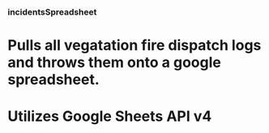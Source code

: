 ### incidentsSpreadsheet


# Pulls all vegatation fire dispatch logs and throws them onto a google spreadsheet. 
# Utilizes Google Sheets API v4 